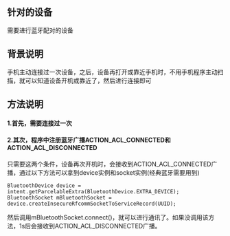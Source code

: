 ## 针对的设备
需要进行蓝牙配对的设备

## 背景说明
手机主动连接过一次设备，之后，设备再打开或靠近手机时，不用手机程序主动扫描，就可以知道设备开机或靠近了，然后进行连接即可

## 方法说明
#### 1.首先，需要连接过一次
#### 2.其次，程序中注册蓝牙广播ACTION_ACL_CONNECTED和ACTION_ACL_DISCONNECTED
只需要这两个条件，设备再次开机时，会接收到ACTION_ACL_CONNECTED广播，通过以下方法可以拿到device实例和socket实例(经典蓝牙需要用到)
```
BluetoothDevice device = intent.getParcelableExtra(BluetoothDevice.EXTRA_DEVICE);
BluetoothSocket mBluetoothSocket = device.createInsecureRfcommSocketToServiceRecord(UUID);
```
然后调用mBluetoothSocket.connect()，就可以进行通讯了。如果没调用该方法，1s后会接收到ACTION_ACL_DISCONNECTED广播。
